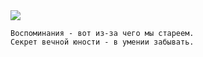 <!--2016-04-17 10:04:32-->
<img src="/posts/Подборка цитат и афоризмов/im/mark_twen.jpg">

    Воспоминания - вот из-за чего мы стареем. 
    Секрет вечной юности - в умении забывать.
